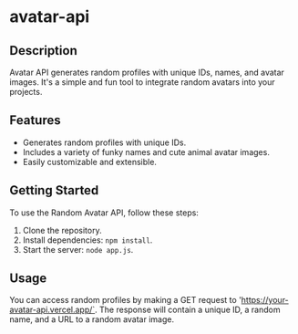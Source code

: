 # avatar-api

## Description

Avatar API generates random profiles with unique IDs, names, and avatar images. It's a simple and fun tool to integrate random avatars into your projects.

## Features

- Generates random profiles with unique IDs.
- Includes a variety of funky names and cute animal avatar images.
- Easily customizable and extensible.

## Getting Started

To use the Random Avatar API, follow these steps:

1. Clone the repository.
2. Install dependencies: `npm install`.
3. Start the server: `node app.js`.

## Usage

You can access random profiles by making a GET request to 'https://your-avatar-api.vercel.app/`. The response will contain a unique ID, a random name, and a URL to a random avatar image.
